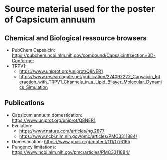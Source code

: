 # Source material used for the poster of Capsicum annuum

## Chemical and Biological ressource browsers
* PubChem Capsaicin: https://pubchem.ncbi.nlm.nih.gov/compound/Capsaicin#section=3D-Conformer
* TRPV1: 
  * https://www.uniprot.org/uniprot/Q8NER1
  * https://www.researchgate.net/publication/274092222_Capsaicin_Interaction_with_TRPV1_Channels_in_a_Lipid_Bilayer_Molecular_Dynamics_Simulation  

## Publications
* Capsicum annuum domestication: https://www.uniprot.org/uniprot/Q8NER1
* Evolution: 
  *  https://www.nature.com/articles/ng.2877
  *  https://www.ncbi.nlm.nih.gov/pmc/articles/PMC3311884/
* Domestication: https://www.pnas.org/content/111/17/6165
* Pungency limitations: https://www.ncbi.nlm.nih.gov/pmc/articles/PMC3311884/
